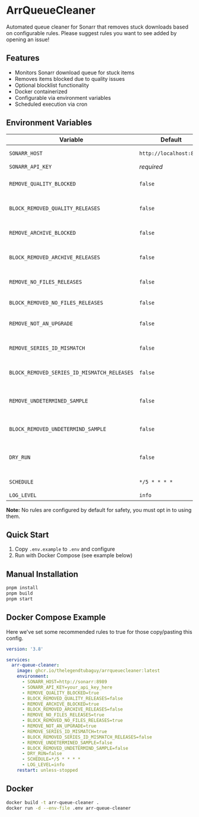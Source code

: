 # ArrQueueCleaner

Automated queue cleaner for Sonarr that removes stuck downloads based on configurable rules.  Please suggest rules you want to see added by opening an issue!

## Features

- Monitors Sonarr download queue for stuck items
- Removes items blocked due to quality issues
- Optional blocklist functionality
- Docker containerized
- Configurable via environment variables
- Scheduled execution via cron

## Environment Variables

| Variable | Default | Description |
|----------|---------|-------------|
| `SONARR_HOST` | `http://localhost:8989` | Sonarr instance URL |
| `SONARR_API_KEY` | *required* | Sonarr API key |
| `REMOVE_QUALITY_BLOCKED` | `false` | Remove items blocked by quality rules |
| `BLOCK_REMOVED_QUALITY_RELEASES` | `false` | Add quality-blocked items to blocklist |
| `REMOVE_ARCHIVE_BLOCKED` | `false` | Remove items stuck due to archive files |
| `BLOCK_REMOVED_ARCHIVE_RELEASES` | `false` | Add archive-blocked items to blocklist |
| `REMOVE_NO_FILES_RELEASES` | `false` | Remove items with no eligible files |
| `BLOCK_REMOVED_NO_FILES_RELEASES` | `false` | Add no-files items to blocklist |
| `REMOVE_NOT_AN_UPGRADE` | `false` | Remove items flagged as "Not an upgrade" |
| `REMOVE_SERIES_ID_MISMATCH` | `false` | Remove items with series ID matching conflicts |
| `BLOCK_REMOVED_SERIES_ID_MISMATCH_RELEASES` | `false` | Add series ID mismatch items to blocklist |
| `REMOVE_UNDETERMINED_SAMPLE` | `false` | Remove items unable to determine if file is a sample |
| `BLOCK_REMOVED_UNDETERMIND_SAMPLE` | `false` | Add undetermined sample items to blocklist |
| `DRY_RUN` | `false` | Log actions without actually removing/blocking items |
| `SCHEDULE` | `*/5 * * * *` | Cron schedule (every 5 minutes) |
| `LOG_LEVEL` | `info` | Logging level |

**Note:** No rules are configured by default for safety, you must opt in to using them.

## Quick Start

1. Copy `.env.example` to `.env` and configure
2. Run with Docker Compose (see example below)

## Manual Installation

```bash
pnpm install
pnpm build
pnpm start
```

## Docker Compose Example

Here we've set some recommended rules to true for those copy/pasting this config.
```yaml
version: '3.8'

services:
  arr-queue-cleaner:
    image: ghcr.io/thelegendtubaguy/arrqueuecleaner:latest
    environment:
      - SONARR_HOST=http://sonarr:8989
      - SONARR_API_KEY=your_api_key_here
      - REMOVE_QUALITY_BLOCKED=true
      - BLOCK_REMOVED_QUALITY_RELEASES=false
      - REMOVE_ARCHIVE_BLOCKED=true
      - BLOCK_REMOVED_ARCHIVE_RELEASES=false
      - REMOVE_NO_FILES_RELEASES=true
      - BLOCK_REMOVED_NO_FILES_RELEASES=true
      - REMOVE_NOT_AN_UPGRADE=true
      - REMOVE_SERIES_ID_MISMATCH=true
      - BLOCK_REMOVED_SERIES_ID_MISMATCH_RELEASES=false
      - REMOVE_UNDETERMINED_SAMPLE=false
      - BLOCK_REMOVED_UNDETERMIND_SAMPLE=false
      - DRY_RUN=false
      - SCHEDULE=*/5 * * * *
      - LOG_LEVEL=info
    restart: unless-stopped
```

## Docker

```bash
docker build -t arr-queue-cleaner .
docker run -d --env-file .env arr-queue-cleaner
```
